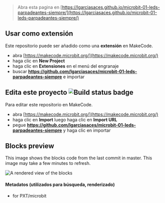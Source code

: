 
> Abra esta pagina en [https://lgarciasaces.github.io/microbit-01-leds-parpadeantes-siempre/](https://lgarciasaces.github.io/microbit-01-leds-parpadeantes-siempre/)

## Usar como extensión

Este repositorio puede ser añadido como una **extensión** en MakeCode.

* abra [https://makecode.microbit.org/](https://makecode.microbit.org/)
* haga clic en **New Project**
* haga clic en **Extensiones** en el menú del engranaje
* buscar **https://github.com/lgarciasaces/microbit-01-leds-parpadeantes-siempre** e importar

## Edita este proyecto ![Build status badge](https://github.com/lgarciasaces/microbit-01-leds-parpadeantes-siempre/workflows/MakeCode/badge.svg)

Para editar este repositorio en MakeCode.

* abra [https://makecode.microbit.org/](https://makecode.microbit.org/)
* haga clic en **Import** luego haga clic en **Import URL**
* pegue **https://github.com/lgarciasaces/microbit-01-leds-parpadeantes-siempre** y haga clic en importar

## Blocks preview

This image shows the blocks code from the last commit in master.
This image may take a few minutes to refresh.

![A rendered view of the blocks](https://github.com/lgarciasaces/microbit-01-leds-parpadeantes-siempre/raw/master/.github/makecode/blocks.png)

#### Metadatos (utilizados para búsqueda, renderizado)

* for PXT/microbit
<script src="https://makecode.com/gh-pages-embed.js"></script><script>makeCodeRender("{{ site.makecode.home_url }}", "{{ site.github.owner_name }}/{{ site.github.repository_name }}");</script>

